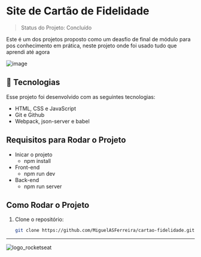 # Site de Cartão de Fidelidade
> Status do Projeto: Concluído

Este é um dos projetos proposto como um deasfio de final de módulo para pos conhecimento em prática, neste projeto onde foi usado tudo que aprendi até agora

![image](https://github.com/user-attachments/assets/92e9c18b-f9cc-4a4a-9f88-0f4369ca27f4)

## 🚀 Tecnologias

Esse projeto foi desenvolvido com as seguintes tecnologias:

- HTML, CSS e JavaScript
- Git e Github
- Webpack, json-server e babel

## Requisitos para Rodar o Projeto
 - Inicar o projeto
   - npm install
 - Front-end
   - npm run dev
 - Back-end
   - npm run server
## Como Rodar o Projeto

1. Clone o repositório:
   
   ```bash
   git clone https://github.com/MiguelASFerreira/cartao-fidelidade.git
---
![logo_rocketseat](https://github.com/user-attachments/assets/e14b2dec-f2bb-451e-b650-bf83f767d714)
